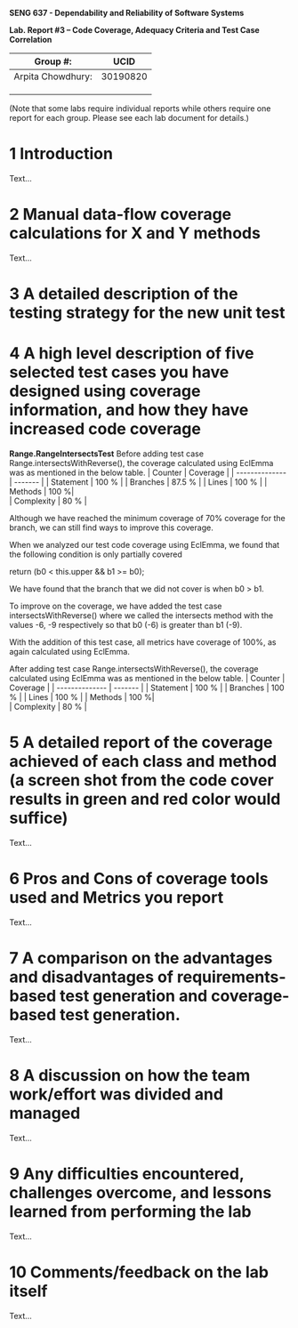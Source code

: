 **SENG 637 - Dependability and Reliability of Software Systems**

**Lab. Report #3 – Code Coverage, Adequacy Criteria and Test Case Correlation**

| Group \#:      | UCID    |
| -------------- | ------- |
| Arpita Chowdhury: | 30190820    |
|                |     |
|                |     |
|                |     |

(Note that some labs require individual reports while others require one report
for each group. Please see each lab document for details.)

# 1 Introduction

Text…

# 2 Manual data-flow coverage calculations for X and Y methods

Text…

# 3 A detailed description of the testing strategy for the new unit test

# 4 A high level description of five selected test cases you have designed using coverage information, and how they have increased code coverage
**Range.RangeIntersectsTest**
Before adding test case Range.intersectsWithReverse(), the coverage calculated using EclEmma was as mentioned in the below table.
| Counter    | Coverage   |
| -------------- | ------- |
| Statement | 100 %  |
| Branches   |   87.5 %  |
| Lines  |   100 %  |
| Methods   | 100 %|    
| Complexity   |   80 %  |

Although we have reached the minimum coverage of 70% coverage for the branch, we can still find ways to improve this coverage.

When we analyzed our test code coverage using EclEmma, we found that the following condition is only partially covered

return (b0 < this.upper && b1 >= b0);

We have found that the branch that we did not cover is when b0 > b1.

To improve on the coverage, we have added the test case intersectsWithReverse() where we called the intersects method with the values -6, -9 respectively so that b0 (-6) is greater than b1 (-9).

With the addition of this test case, all metrics have coverage of 100%, as again calculated using EclEmma.

After adding test case Range.intersectsWithReverse(), the coverage calculated using EclEmma was as mentioned in the below table.
| Counter    | Coverage   |
| -------------- | ------- |
| Statement | 100 %  |
| Branches   | 100 %  |
| Lines  |   100 %  |
| Methods   | 100 %|    
| Complexity   |   80 %  |

# 5 A detailed report of the coverage achieved of each class and method (a screen shot from the code cover results in green and red color would suffice)

Text…

# 6 Pros and Cons of coverage tools used and Metrics you report

Text…

# 7 A comparison on the advantages and disadvantages of requirements-based test generation and coverage-based test generation.

Text…

# 8 A discussion on how the team work/effort was divided and managed

Text…

# 9 Any difficulties encountered, challenges overcome, and lessons learned from performing the lab

Text…

# 10 Comments/feedback on the lab itself

Text…
